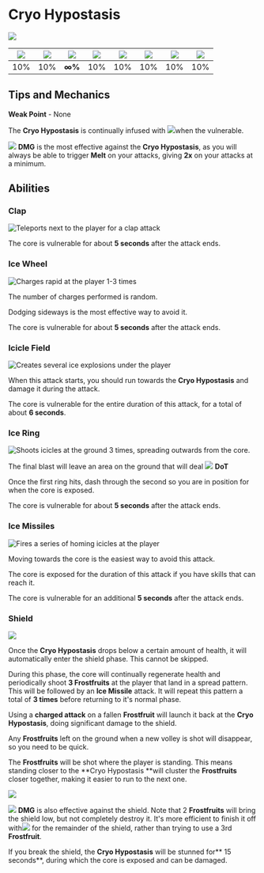 # Cryo Hypostasis

![](../../.gitbook/assets/hypostasis-cryo.png)

| ![](../../.gitbook/assets/pyro_small.png)  | ![](../../.gitbook/assets/hydro_small.png)  | ![](../../.gitbook/assets/cryo_small.png)  | ![](../../.gitbook/assets/electro_small.png)  | ![](../../.gitbook/assets/anemo_small.png)  | ![](../../.gitbook/assets/geo_small.png)  | ![](../../.gitbook/assets/dendro_small.png)  | ![](../../.gitbook/assets/physical_small.png)  |
| :----------------------------------------: | :-----------------------------------------: | :----------------------------------------: | :-------------------------------------------: | :-----------------------------------------: | :---------------------------------------: | :------------------------------------------: | :--------------------------------------------: |
|                     10%                    |                     10%                     |                    **∞%**                  |                      10%                      |                     10%                     |                    10%                    |                      10%                     |                       10%                      |

## Tips and Mechanics

**Weak Point** - None

The **Cryo Hypostasis** is continually infused with ![](../../.gitbook/assets/cryo_small.png)when the vulnerable.

![](../../.gitbook/assets/pyro_small.png) **DMG** is the most effective against the **Cryo Hypostasis**, as you will always be able to trigger **Melt** on your attacks, giving **2x** on your attacks at a minimum.

## Abilities

### Clap

![Teleports next to the player for a clap attack](../../.gitbook/assets/cryohypo_clap.gif)

The core is vulnerable for about **5 seconds** after the attack ends.

### Ice Wheel

![Charges rapid at the player 1-3 times](../../.gitbook/assets/cryohypo_wheel.gif)

The number of charges performed is random.

Dodging sideways is the most effective way to avoid it.

The core is vulnerable for about **5 seconds** after the attack ends.

### Icicle Field

![Creates several ice explosions under the player](../../.gitbook/assets/cryohypo_spikes.gif)

When this attack starts, you should run towards the **Cryo Hypostasis** and damage it during the attack.

The core is vulnerable for the entire duration of this attack, for a total of about **6 seconds**.

### Ice Ring

![Shoots icicles at the ground 3 times, spreading outwards from the core.](../../.gitbook/assets/cryohypo_ring.gif)

The final blast will leave an area on the ground that will deal ![](../../.gitbook/assets/cryo_small.png) **DoT**

Once the first ring hits, dash through the second so you are in position for when the core is exposed.

The core is vulnerable for about **5 seconds** after the attack ends.

### Ice Missiles

![Fires a series of homing icicles at the player](../../.gitbook/assets/cryohypo_missiles.gif)

Moving towards the core is the easiest way to avoid this attack.

The core is exposed for the duration of this attack if you have skills that can reach it.

The core is vulnerable for an additional **5 seconds** after the attack ends.

### Shield

![](../../.gitbook/assets/cryohypo_shield.gif)

Once the **Cryo Hypostasis** drops below a certain amount of health, it will automatically enter the shield phase. This cannot be skipped.

During this phase, the core will continually regenerate health and periodically shoot **3 Frostfruits** at the player that land in a spread pattern. This will be followed by an **Ice Missile** attack. It will repeat this pattern  a total of **3 times** before returning to it's normal phase.

Using a **charged attack** on a fallen **Frostfruit** will launch it back at the **Cryo Hypostasis**, doing significant damage to the shield.

Any **Frostfruits** left on the ground when a new volley is shot will disappear, so you need to be quick.

The **Frostfruits** will be shot where the player is standing. This means standing closer to the **Cryo Hypostasis **will cluster the **Frostfruits** closer together, making it easier to run to the next one.

![](../../.gitbook/assets/cryohypo_shield_close.gif)

![](../../.gitbook/assets/pyro_small.png) **DMG** is also effective against the shield. Note that 2 **Frostfruits** will bring the shield low, but not completely destroy it. It's more efficient to finish it off with![](../../.gitbook/assets/pyro_small.png) for the remainder of the shield, rather than trying to use a 3rd **Frostfruit**.

If you break the shield, the **Cryo Hypostasis** will be stunned for** 15 seconds**, during which the core is exposed and can be damaged.
